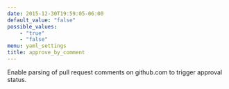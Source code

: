 ```yaml
---
date: 2015-12-30T19:59:05-06:00
default_value: "false"
possible_values:
    - "true"
    - "false"
menu: yaml_settings
title: approve_by_comment
---
```


Enable parsing of pull request comments on github.com to trigger approval status.

